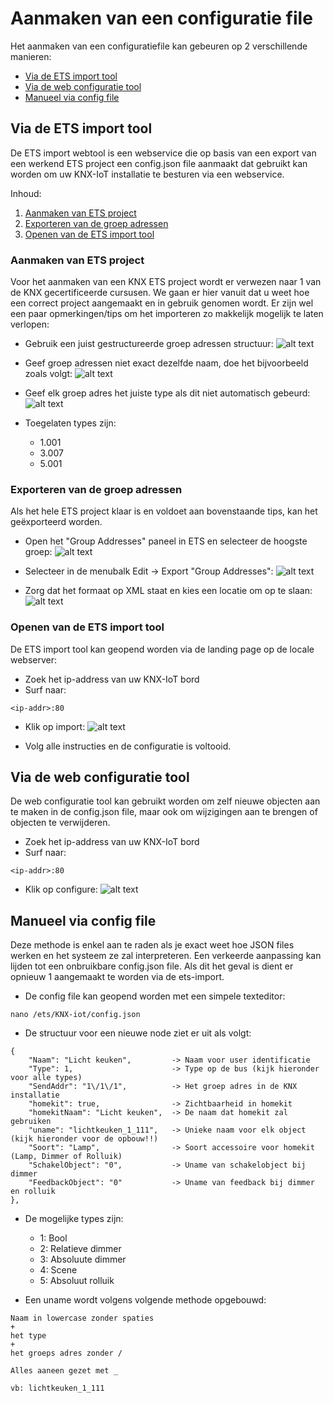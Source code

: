 # Aanmaken van een configuratie file

Het aanmaken van een configuratiefile kan gebeuren op 2 verschillende manieren:

- [Via de ETS import tool](#via-de-ets-import-tool)
- [Via de web configuratie tool](#via-de-web-configuratie-tool)
- [Manueel via config file](#manueel-via-config-file)

## Via de ETS import tool

De ETS import webtool is een webservice die op basis van een export van een werkend ETS project een config.json file aanmaakt dat gebruikt kan worden om uw KNX-IoT installatie te besturen via een webservice. 

Inhoud:

1. [Aanmaken van ETS project](#aanmaken-van-ets-project)
2. [Exporteren van de groep adressen](#exporteren-van-de-groep-adressen)
3. [Openen van de ETS import tool]()


### Aanmaken van ETS project

Voor het aanmaken van een KNX ETS project wordt er verwezen naar 1 van de KNX gecertificeerde cursusen. We gaan er hier vanuit dat u weet hoe een correct project aangemaakt en in gebruik genomen wordt. Er zijn wel een paar opmerkingen/tips om het importeren zo makkelijk mogelijk te laten verlopen:


- Gebruik een juist gestructureerde groep adressen structuur: 
![alt text](./fotos/gstructuur.png "Groep adressen structuur")

- Geef groep adressen niet exact dezelfde naam, doe het bijvoorbeeld zoals volgt:
![alt text](./fotos/gnaam.png "Namen van groep adressen")

- Geef elk groep adres het juiste type als dit niet automatisch gebeurd:
![alt text](./fotos/gtype.png "Type van groep adressen")
- Toegelaten types zijn:
	- 1.001
	- 3.007
	- 5.001


### Exporteren van de groep adressen

Als het hele ETS project klaar is en voldoet aan bovenstaande tips, kan het geëxporteerd worden.

- Open het "Group Addresses" paneel in ETS en selecteer de hoogste groep:
![alt text](./fotos/hoofdgroep.png "Selecteer de hoofdgroep")

- Selecteer in de menubalk Edit -> Export "Group Addresses":
![alt text](./fotos/export.png "Selecteer de export tool")

- Zorg dat het formaat op XML staat en kies een locatie om op te slaan:
![alt text](./fotos/export2.png "Kies XML als output")


### Openen van de ETS import tool

De ETS import tool kan geopend worden via de landing page op de locale webserver:

- Zoek het ip-address van uw KNX-IoT bord
- Surf naar:
```
<ip-addr>:80
```

- Klik op import:
![alt text](./fotos/landingPage.png "Open ETS import")

- Volg alle instructies en de configuratie is voltooid.


## Via de web configuratie tool

De web configuratie tool kan gebruikt worden om zelf nieuwe objecten aan te maken in de config.json file, maar ook om wijzigingen aan te brengen of objecten te verwijderen.

- Zoek het ip-address van uw KNX-IoT bord
- Surf naar:
```
<ip-addr>:80
```

- Klik op configure:
![alt text](./fotos/configure.png "Open web config")


## Manueel via config file

Deze methode is enkel aan te raden als je exact weet hoe JSON files werken en het systeem ze zal interpreteren. Een verkeerde aanpassing kan lijden tot een onbruikbare config.json file. Als dit het geval is dient er opnieuw 1 aangemaakt te worden via de ets-import.


- De config file kan geopend worden met een simpele texteditor: 

```
nano /ets/KNX-iot/config.json
```
- De structuur voor een nieuwe node ziet er uit als volgt:

```
{
    "Naam": "Licht keuken",			-> Naam voor user identificatie
    "Type": 1,						-> Type op de bus (kijk hieronder voor alle types)
    "SendAddr": "1\/1\/1",			-> Het groep adres in de KNX installatie
    "homekit": true,				-> Zichtbaarheid in homekit
    "homekitNaam": "Licht keuken",	-> De naam dat homekit zal gebruiken
    "uname": "lichtkeuken_1_111",	-> Unieke naam voor elk object (kijk hieronder voor de opbouw!!)
    "Soort": "Lamp",				-> Soort accessoire voor homekit (Lamp, Dimmer of Rolluik)
    "SchakelObject": "0",			-> Uname van schakelobject bij dimmer 
    "FeedbackObject": "0"			-> Uname van feedback bij dimmer en rolluik
},
```

- De mogelijke types zijn:
	- 1: Bool
	- 2: Relatieve dimmer
	- 3: Absoluute dimmer
	- 4: Scene
	- 5: Absoluut rolluik

- Een uname wordt volgens volgende methode opgebouwd:

```
Naam in lowercase zonder spaties
+
het type
+
het groeps adres zonder /

Alles aaneen gezet met _

vb: lichtkeuken_1_111
```